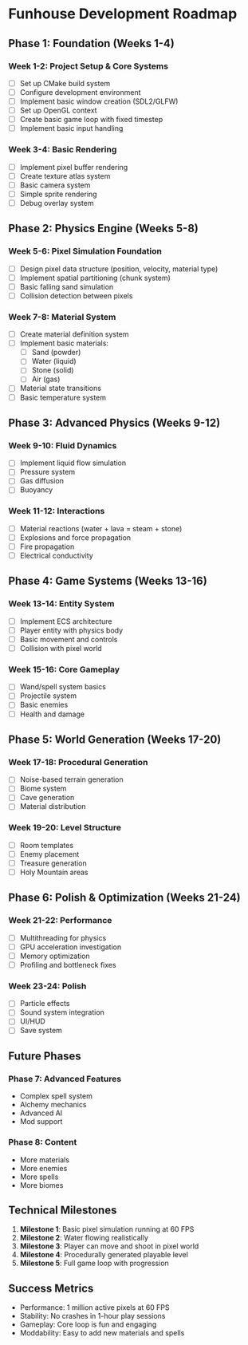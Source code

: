 # Funhouse Development Roadmap

## Phase 1: Foundation (Weeks 1-4)

### Week 1-2: Project Setup & Core Systems
- [ ] Set up CMake build system
- [ ] Configure development environment
- [ ] Implement basic window creation (SDL2/GLFW)
- [ ] Set up OpenGL context
- [ ] Create basic game loop with fixed timestep
- [ ] Implement basic input handling

### Week 3-4: Basic Rendering
- [ ] Implement pixel buffer rendering
- [ ] Create texture atlas system
- [ ] Basic camera system
- [ ] Simple sprite rendering
- [ ] Debug overlay system

## Phase 2: Physics Engine (Weeks 5-8)

### Week 5-6: Pixel Simulation Foundation
- [ ] Design pixel data structure (position, velocity, material type)
- [ ] Implement spatial partitioning (chunk system)
- [ ] Basic falling sand simulation
- [ ] Collision detection between pixels

### Week 7-8: Material System
- [ ] Create material definition system
- [ ] Implement basic materials:
  - [ ] Sand (powder)
  - [ ] Water (liquid)
  - [ ] Stone (solid)
  - [ ] Air (gas)
- [ ] Material state transitions
- [ ] Basic temperature system

## Phase 3: Advanced Physics (Weeks 9-12)

### Week 9-10: Fluid Dynamics
- [ ] Implement liquid flow simulation
- [ ] Pressure system
- [ ] Gas diffusion
- [ ] Buoyancy

### Week 11-12: Interactions
- [ ] Material reactions (water + lava = steam + stone)
- [ ] Explosions and force propagation
- [ ] Fire propagation
- [ ] Electrical conductivity

## Phase 4: Game Systems (Weeks 13-16)

### Week 13-14: Entity System
- [ ] Implement ECS architecture
- [ ] Player entity with physics body
- [ ] Basic movement and controls
- [ ] Collision with pixel world

### Week 15-16: Core Gameplay
- [ ] Wand/spell system basics
- [ ] Projectile system
- [ ] Basic enemies
- [ ] Health and damage

## Phase 5: World Generation (Weeks 17-20)

### Week 17-18: Procedural Generation
- [ ] Noise-based terrain generation
- [ ] Biome system
- [ ] Cave generation
- [ ] Material distribution

### Week 19-20: Level Structure
- [ ] Room templates
- [ ] Enemy placement
- [ ] Treasure generation
- [ ] Holy Mountain areas

## Phase 6: Polish & Optimization (Weeks 21-24)

### Week 21-22: Performance
- [ ] Multithreading for physics
- [ ] GPU acceleration investigation
- [ ] Memory optimization
- [ ] Profiling and bottleneck fixes

### Week 23-24: Polish
- [ ] Particle effects
- [ ] Sound system integration
- [ ] UI/HUD
- [ ] Save system

## Future Phases

### Phase 7: Advanced Features
- Complex spell system
- Alchemy mechanics
- Advanced AI
- Mod support

### Phase 8: Content
- More materials
- More enemies
- More spells
- More biomes

## Technical Milestones

1. **Milestone 1**: Basic pixel simulation running at 60 FPS
2. **Milestone 2**: Water flowing realistically
3. **Milestone 3**: Player can move and shoot in pixel world
4. **Milestone 4**: Procedurally generated playable level
5. **Milestone 5**: Full game loop with progression

## Success Metrics

- Performance: 1 million active pixels at 60 FPS
- Stability: No crashes in 1-hour play sessions
- Gameplay: Core loop is fun and engaging
- Moddability: Easy to add new materials and spells
